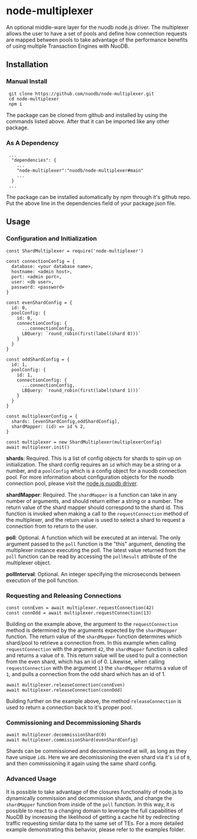 # node-multiplexer
An optional middle-ware layer for the nuodb node.js driver. The multiplexer allows the user to have a set of pools and define how connection requests are mapped between pools to take advantage of the performance benefits of using multiple Transaction Engines with NuoDB.

## Installation

### Manual Install
```
 git clone https://github.com/nuodb/node-multiplexer.git
 cd node-multiplexer
 npm i
```

The package can be cloned from github and installed by using the commands listed above. After that it can be imported like any other package.

### As A Dependency

```
 ...
  "dependencies": {
    ...
    "node-multiplexer":"nuodb/node-multiplexer#main"
    ...
  }
 ...
```
The package can be installed automatically by npm through it's github repo. Put the above line in the dependencies field of your package.json file.

## Usage

### Configuration and Initialization
```
const ShardMultiplexer = require('node-multiplexer')

const connectionConfig = {
  database: <your database name>,
  hostname: <admin host>,
  port: <admin port>,
  user: <db user>,
  password: <password>
}

const evenShardConfig = {
  id: 0,
  poolConfig: {
    id: 0,
    connectionConfig: {
      ...connectionConfig,
      LBQuery: `round_robin(first(label(shard 0)))`
    }
  }
}

const oddShardConfig = {
  id: 1,
  poolConfig: {
    id: 1,
    connectionConfig: {
      ...connectionConfig,
      LBQuery: `round_robin(first(label(shard 1)))`
    }
  }
}

const multiplexerConfig = {
  shards: [evenShardConfig,oddShardConfig],
  shardMapper: (id) => id % 2,
}

const multiplexer = new ShardMultiplexer(multiplexerConfig)
await multiplexer.init()
```

**shards**: Required. This is a list of config objects for shards to spin up on initialization. The shard config requires an `id` which may be a string or a number, and a `poolConfig` which is a config object for a nuodb connection pool. For more information about configuration objects for the nuodb connection pool, please visit the [node.js nuodb driver](https://github.com/nuodb/node-nuodb).

**shardMapper**: Required. The `shardMapper` is a function can take in any number of arguments, and should return either a string or a number. The return value of the shard mapper should correspond to the shard id. This function is invoked when making a call to the `requestConnection` method of the multiplexer, and the return value is used to select a shard to request a connection from to return to the user.

**poll**: Optional. A function which will be executed at an interval. The only argument passed to the `poll` function is the "this" argument, denoting the multiplexer instance executing the poll. The latest value returned from the `poll` function can be read by accessing the `pollResult` attribute of the multiplexer object.

**pollInterval**: Optional. An integer specifying the microseconds between execution of the poll function.

### Requesting and Releasing Connections
```
const connEven = await multiplexer.requestConnection(42)
const connOdd = await multiplexer.requestConnection(13) 
```
Building on the example above, the argument to the `requestConnection` method is determined by the arguments expected by the `shardMappper` function. The return value of the `shardMapper` function determines which shard/pool to retrieve a connection from. In this example when calling `requestConnection` with the argument `42`, the `shardMapper` function is called and returns a value of `0`. This return value will be used to pull a connection from the even shard, which has an id of 0. Likewise, when calling `requestConnection` with the argument `13` the `shardMapper` returns a value of `1`, and pulls a connection from the odd shard which has an id of 1.

```
await multiplexer.releaseConnection(connEven)
await multiplexer.releaseConnection(connOdd)
```
Building further on the example above, the method `releaseConnection` is used to return a connection back to it's proper pool.

### Commissioning and Decommissioning Shards

```
await multiplexer.decommissionShard(0)
await multiplexer.commissionShard(evenShardConfig)
```

Shards can be commissioned and decommissioned at will, as long as they have unique `id`s. Here we are decomissioning the even shard via it's `id` of `0`, and then commissioning it again using the same shard config.

### Advanced Usage

It is possible to take advantage of the closures functionality of node.js to dynamically commission and decommission shards, and change the `shardMapper` function from inside of the `poll` function. In this way, it is possible to react to a changing domain to leverage the full capabilities of NuoDB by increasing the likelihood of getting a cache hit by redirecting traffic requesting similar data to the same set of TEs. For a more detailed example demonstrating this behavior, please refer to the examples folder.






